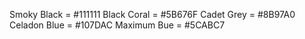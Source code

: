 Smoky Black = #111111
Black Coral = #5B676F
Cadet Grey = #8B97A0
Celadon Blue = #107DAC
Maximum Bue = #5CABC7